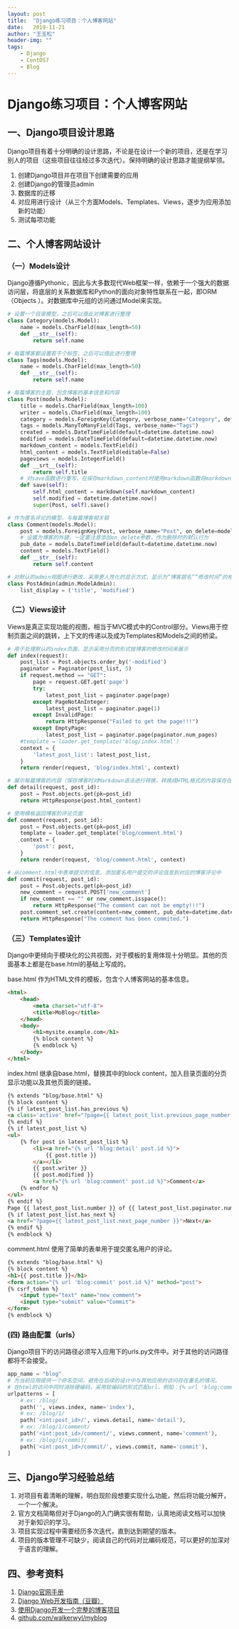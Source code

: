 ```yaml
---
layout:	post
title:	"Django练习项目：个人博客网站"
date:	2019-11-21
author:	"王玉松"
header-img:	""
tags:
    - Django
    - CentOS7
    - Blog
---
```


# Django练习项目：个人博客网站

## 一、Django项目设计思路

Django项目有着十分明确的设计思路，不论是在设计一个新的项目，还是在学习别人的项目（这些项目往往经过多次迭代）。保持明确的设计思路才能提纲挈领。  

1. 创建Django项目并在项目下创建需要的应用
3. 创建Django的管理员admin
4. 数据库的迁移
5. 对应用进行设计（从三个方面Models、Templates、Views，逐步为应用添加新的功能）
5. 测试每项功能

## 二、个人博客网站设计

### （一）Models设计

Django遵循Pythonic，因此与大多数现代Web框架一样，依赖于一个强大的数据访问层，将底层的关系数据库和Python的面向对象特性联系在一起，即ORM（Objects ）。对数据库中元组的访问通过Model来实现。

```python
# 设置一个目录模型，之后可以借此对博客进行整理
class Category(models.Model):
    name = models.CharField(max_length=50)
    def __str__(self):
        return self.name

# 每篇博客都设置若干个标签，之后可以借此进行整理
class Tags(models.Model):
    name = models.CharField(max_length=50)
    def __str__(self):
        return self.name

# 每篇博客的主题，包含博客的基本信息和内容
class Post(models.Model):
    title = models.CharField(max_length=100)
    writer = models.CharField(max_length=100)
    category = models.ForeignKey(Category, verbose_name="Category", default=None, on_delete=models.CASCADE)
    tags = models.ManyToManyField(Tags, verbose_name="Tags")
    created = models.DateTimeField(default=datetime.datetime.now)
    modified = models.DateTimeField(default=datetime.datetime.now)
    markdown_content = models.TextField()
    html_content = models.TextField(editable=False)
    pageviews = models.IntegerField()
    def __srt__(self):
        return self.title
    # 对save函数进行重写，在保存markdown_content时使用markdown函数将markdown的语法转换成可以供浏览器查看的html格式
    def save(self):
        self.html_content = markdown(self.markdown_content)
        self.modified = datetime.datetime.now()
        super(Post, self).save()

# 作为匿名评论的模型，与每篇博客相关联
class Comment(models.Model):
    post = models.ForeignKey(Post, verbose_name="Post", on_delete=models.CASCADE)
    # 设置为博客的外键，一定要注意添加on_delete参数，作为删除时的默认行为
    pub_date = models.DateTimeField(default=datetime.datetime.now)
    content = models.TextField()
    def __str__(self):
        return self.content

# 对默认的admin视图进行更改，采用更人性化的显示方式，显示为“博客题名”“修改时间”的格式
class PostAdmin(admin.ModelAdmin):
    list_display = ('title', 'modified')
```

### （二）Views设计

Views是真正实现功能的视图，相当于MVC模式中的Control部分。Views用于控制页面之间的跳转，上下文的传递以及成为Templates和Models之间的桥梁。

```python
# 用于处理默认的index页面，显示采用分页的形式按博客的修改时间来展示
def index(request):
	post_list = Post.objects.order_by('-modified')
	paginator = Paginator(post_list, 5)
	if request.method == "GET":
		page = request.GET.get('page')
		try:
			latest_post_list = paginator.page(page)
		except PageNotAnInteger:
			latest_post_list = paginator.page(1)
		except InvalidPage:
			return HttpResponse("Failed to get the page!!!")
		except EmptyPage:
			latest_post_list = paginator.page(paginator.num_pages)
	#template = loader.get_template('blog/index.html')
	context = {
		'latest_post_list': latest_post_list,
	}
	return render(request, 'blog/index.html', context)

# 展示每篇博客的内容（保存博客时对Markdown语法进行转换，转换成HTML格式的内容保存在数据库中，节省每次访问的时间）
def detail(request, post_id):
	post = Post.objects.get(pk=post_id)
	return HttpResponse(post.html_content)

# 使用模板返回博客的评论页面
def comment(request, post_id):
	post = Post.objects.get(pk=post_id)
	template = loader.get_template('blog/comment.html')
	context = {
		'post': post,
	}
	return render(request, 'blog/comment.html', context)

# 从comment.html中表单提交的信息，添加匿名用户提交的评论信息到对应的博客评论中
def commit(request, post_id):
	post = Post.objects.get(pk=post_id)
	new_comment = request.POST['new_comment']
	if new_comment == "" or new_comment.isspace():
		return HttpResponse("The comment can not be empty!!!")	
	post.comment_set.create(content=new_comment, pub_date=datetime.datetime.now())
	return HttpResponse("The comment has been commited.")
```
### （三）Templates设计

Django中更倾向于模块化的公共视图，对于模板的复用体现十分明显。其他的页面基本上都是在base.html的基础上写成的。

base.html 作为HTML文件的模板，包含个人博客网站的基本信息。
```html
<html>
	<head>
		<meta charset="utf-8">
		<title>MoBlog</title>
	</head>
	<body>
		<h1>mysite.example.com</h1>
		{% block content %}
		{% endblock %}
	</body>
</html>
```

index.html 继承自base.html，替换其中的block content，加入目录页面的分页显示功能以及其他页面的链接。
```html
{% extends "blog/base.html" %}
{% block content %}
{% if latest_post_list.has_previous %}
<a class='active' href="?page={{ latest_post_list.previous_page_number }}">Previous</a>
{% endif %}
{% if latest_post_list %}
<ul>
	{% for post in latest_post_list %}
		<li><a href="{% url 'blog:detail' post.id %}">
			{{ post.title }}
		</a></li>
		{{ post.writer }}
		{{ post.modified }}
		<a href="{% url 'blog:comment' post.id %}">Comment</a>
	{% endfor %}
</ul>
{% endif %}
Page {{ latest_post_list.number }} of {{ latest_post_list.paginator.num_pages }}
{% if latest_post_list.has_next %}
<a href="?page={{ latest_post_list.next_page_number }}">Next</a>
{% endif %}
{% endblock %}
```

comment.html 使用了简单的表单用于提交匿名用户的评论。
```html
{% extends "blog/base.html" %}
{% block content %}
<h1>{{ post.title }}</h1>
<form action="{% url 'blog:commit' post.id %}" method="post">
{% csrf_token %}
	<input type="text" name="new_comment">
	<input type="submit" value="Commit">
</form>
{% endblock %}
```

###  (四) 路由配置（urls）

Django项目下的访问路径必须写入应用下的urls.py文件中。对于其他的访问路径都将不会接受。

```python
app_name = "blog"
# 为当前应用提供一个命名空间，避免在后续的设计中与其他应用的访问存在重名的情况。
# 在html的访问中同时消除硬编码，采用软编码的形式匹配url，例如：{% url 'blog:commit' post.id %}
urlpatterns = [
	# ex: /blog/
	path('', views.index, name='index'),
	# ex: /blog/1/
	path('<int:post_id>/', views.detail, name='detail'),
	# ex: /blog/1/comment/
	path('<int:post_id>/comment/', views.comment, name='comment'),
	# ex: /blog/1/commit/
	path('<int:post_id>/commit/', views.commit, name='commit'),
]
```

## 三、Django学习经验总结

1. 对项目有着清晰的理解，明白现阶段想要实现什么功能，然后将功能分解开，一个一个解决。
2. 官方文档简略但对于Django的入门确实很有帮助，认真地阅读文档可以加快对于新知识的学习。
3. 项目实现过程中需要经历多次迭代，直到达到期望的版本。
4. 项目的版本管理不可缺少，阅读自己的代码对比编码规范，可以更好的加深对于语言的理解。

## 四、参考资料

1. [Django官网手册](https://docs.djangoproject.com/en/2.2/)
2. [Django Web开发指南（豆瓣）](https://book.douban.com/subject/3740086/)
3. [使用Django开发一个完整的博客项目](https://www.imooc.com/article/36500)
4. [github.com/walkerwyl/myblog](https://github.com/walkerwyl/myblog)